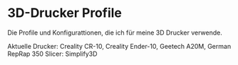 # 3D-Drucker Profile
Die Profile und Konfigurattionen, die ich für meine 3D Drucker verwende.

Aktuelle Drucker: Creality CR-10, Creality Ender-10, Geetech A20M, German RepRap 350
Slicer: Simplify3D

